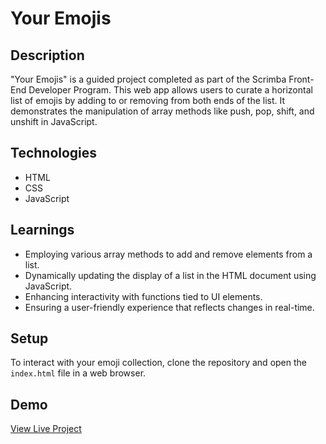 # Your Emojis

## Description
"Your Emojis" is a guided project completed as part of the Scrimba Front-End Developer Program. This web app allows users to curate a horizontal list of emojis by adding to or removing from both ends of the list. It demonstrates the manipulation of array methods like push, pop, shift, and unshift in JavaScript.

## Technologies
- HTML
- CSS
- JavaScript

## Learnings
- Employing various array methods to add and remove elements from a list.
- Dynamically updating the display of a list in the HTML document using JavaScript.
- Enhancing interactivity with functions tied to UI elements.
- Ensuring a user-friendly experience that reflects changes in real-time.

## Setup
To interact with your emoji collection, clone the repository and open the `index.html` file in a web browser.

## Demo
[View Live Project](#)

